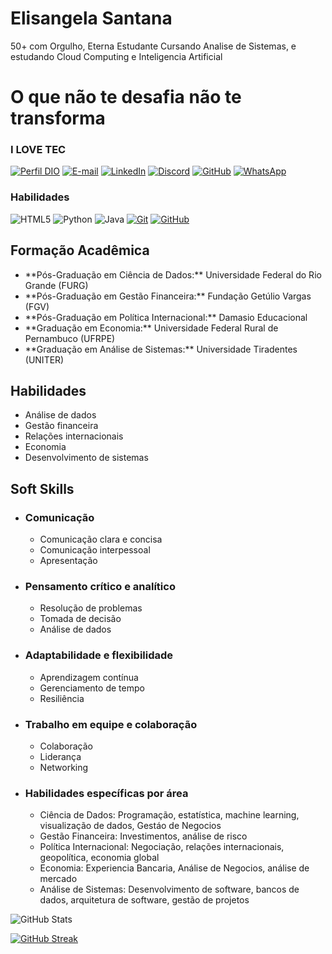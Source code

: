 
# Elisangela Santana

50+ com Orgulho, Eterna Estudante Cursando Analise de Sistemas, e estudando Cloud Computing e Inteligencia Artificial

<!DOCTYPE html>
<html lang="pt-br">
<head>
  <meta charset="UTF-8">
</head>
<body>
  <h1>
    <span>O que</span>
    <span class="destaque">não te desafia</span>
    <span>não te transforma</span>
  </h1>
</body>
</html>


### I LOVE TEC 

[![Perfil DIO](https://img.shields.io/badge/-Meu%20Perfil%20na%20DIO-30A3DC?style=for-the-badge)](https://www.dio.me/users/elisangela_santana_80654)
[![E-mail](https://img.shields.io/badge/-Email-000?style=for-the-badge&logo=microsoft-outlook&logoColor=E94D5F)](mailto:elisangela.santana@gmail.com)
[![LinkedIn](https://img.shields.io/badge/-LinkedIn-000?style=for-the-badge&logo=linkedin&logoColor=30A3DC)](https://www.linkedin.com/in/elisangelasantana/)
[![Discord](https://img.shields.io/badge/Discord-7289DA?style=for-the-badge&logo=discord&logoColor=white)](https://discord.com/channels/@esantanap/)
[![GitHub](https://img.shields.io/badge/GitHub-100000?style=for-the-badge&logo=github&logoColor=white)](https://github.com/esantanap)
[![WhatsApp](https://img.shields.io/badge/WhatsApp-25D366?style=for-the-badge&logo=whatsapp&logoColor=white)](https://wa.me/+5581997709018)

### Habilidades

![HTML5](https://img.shields.io/badge/HTML-000?style=for-the-badge&logo=html5&logoColor=30A3DC)
![Python](https://img.shields.io/badge/Python-000?style=for-the-badge&logo=python&logoColor=30A3DC)
![Java](https://img.shields.io/badge/Java-000?style=for-the-badge&logo=java&logoColor=30A3DC)
[![Git](https://img.shields.io/badge/Git-000?style=for-the-badge&logo=git&logoColor=E94D5F)](https://git-scm.com/doc)
[![GitHub](https://img.shields.io/badge/GitHub-000?style=for-the-badge&logo=github&logoColor=30A3DC)](https://docs.github.com/)


<!DOCTYPE html>
<html lang="pt-br">
<head>
  <meta charset="UTF-8">
 </head>
<body>
  <h2>Formação Acadêmica</h2>
  <ul>
    <li>**Pós-Graduação em Ciência de Dados:** Universidade Federal do Rio Grande (FURG) </li>
    <li>**Pós-Graduação em Gestão Financeira:** Fundação Getúlio Vargas (FGV)</li>
    <li>**Pós-Graduação em Política Internacional:** Damasio Educacional </li>
    <li>**Graduação em Economia:** Universidade Federal Rural de Pernambuco (UFRPE) </li>
    <li>**Graduação em Análise de Sistemas:** Universidade Tiradentes (UNITER) </li>
  </ul>
  <h2>Habilidades</h2>
  <ul>
    <li>Análise de dados</li>
    <li>Gestão financeira</li>
    <li>Relações internacionais</li>
    <li>Economia</li>
    <li>Desenvolvimento de sistemas</li>
  </ul>
</body>
</html>

<body>
  <h2>Soft Skills</h2>
  <ul>
    <li>
      <h3>Comunicação</h3>
      <ul>
        <li>Comunicação clara e concisa</li>
        <li>Comunicação interpessoal</li>
        <li>Apresentação</li>
      </ul>
    </li>
    <li>
      <h3>Pensamento crítico e analítico</h3>
      <ul>
        <li>Resolução de problemas</li>
        <li>Tomada de decisão</li>
        <li>Análise de dados</li>
      </ul>
    </li>
    <li>
      <h3>Adaptabilidade e flexibilidade</h3>
      <ul>
        <li>Aprendizagem contínua</li>
        <li>Gerenciamento de tempo</li>
        <li>Resiliência</li>
      </ul>
    </li>
    <li>
      <h3>Trabalho em equipe e colaboração</h3>
      <ul>
        <li>Colaboração</li>
        <li>Liderança</li>
        <li>Networking</li>
      </ul>
    </li>
    <li>
      <h3>Habilidades específicas por área</h3>
      <ul>
        <li>Ciência de Dados: Programação, estatística, machine learning, visualização de dados, Gestáo de Negocios</li>
        <li>Gestão Financeira: Investimentos, análise de risco</li>
        <li>Política Internacional: Negociação, relações internacionais, geopolítica, economia global</li>
        <li>Economia: Experiencia Bancaria, Análise de Negocios, análise de mercado</li>
        <li>Análise de Sistemas: Desenvolvimento de software, bancos de dados, arquitetura de software, gestão de projetos</li>
      </ul>
    </li>
  </ul>
</body>
</html>







![GitHub Stats](https://github-readme-stats.vercel.app/api?username=esantanap&theme=transparent&bg_color=000&border_color=30A3DC&show_icons=true&icon_color=30A3DC&title_color=E94D5F&text_color=FFF)

[![GitHub Streak](https://streak-stats.demolab.com/?user=esantanap&theme=bear&background=000&border=30A3DC&dates=FFF)](https://git.io/streak-stats)

